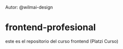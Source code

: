 Autor: @wilmai-design

# frontend-profesional
este es el repositorio del curso frontend (Platzi Curso)
